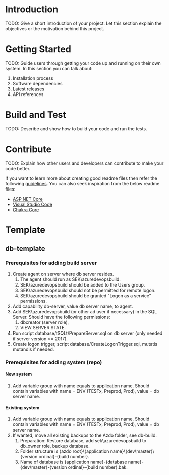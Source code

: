 # Introduction 
TODO: Give a short introduction of your project. Let this section explain the objectives or the motivation behind this project. 

# Getting Started
TODO: Guide users through getting your code up and running on their own system. In this section you can talk about:
1.	Installation process
2.	Software dependencies
3.	Latest releases
4.	API references

# Build and Test
TODO: Describe and show how to build your code and run the tests. 

# Contribute
TODO: Explain how other users and developers can contribute to make your code better. 

If you want to learn more about creating good readme files then refer the following [guidelines](https://docs.microsoft.com/en-us/azure/devops/repos/git/create-a-readme?view=azure-devops). You can also seek inspiration from the below readme files:
- [ASP.NET Core](https://github.com/aspnet/Home)
- [Visual Studio Code](https://github.com/Microsoft/vscode)
- [Chakra Core](https://github.com/Microsoft/ChakraCore)

# Template

## db-template

### Prerequisites for adding build server
1.  Create agent on server where db server resides.
    1.  The agent should run as SEK\azuredevopsbuild.
    2.  SEK\azuredevopsbuild should be added to the Users group.
    3.  SEK\azuredevopsbuild should not be permitted for remote logon.
    4.  SEK\azuredevopsbuild should be granted "Logon as a service" permissions.
2.  Add capability db-server, value db server name, to agent.
3.  Add SEK\azuredevopsbuild (or other ad user if necessary) in the SQL Server. Should have the following permissions:
    1.  dbcreator (server role),
    2.  VIEW SERVER STATE.
4.  Run script database/tSQLt/PrepareServer.sql on db server (only needed if server version >= 2017).
5.  Create logon trigger, script database/CreateLogonTrigger.sql, mutatis mutandis if needed.

### Prerequisites for adding system (repo)

#### New system
1.  Add variable group with name equals to application name. Should contain variables with name = ENV (TESTx, Preprod, Prod), value = db server name.

#### Existing system
1.  Add variable group with name equals to application name. Should contain variables with name = ENV (TESTx, Preprod, Prod), value = db server name.
2.  If wanted, move all existing backups to the Azdo folder, see db-build.
    1.  Preparation: Restore database, add sek\azuredevopsbuild to db_owner role, backup database.
    2.  Folder structure is {azdo root}\\{application name}\\{dev\master}\\{version ordinal}-{build number}.
    3.  Name of database is {application name}-{database name}-{dev\master}-{version ordinal}-{build number}.bak.
    